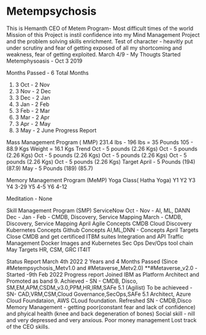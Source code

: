 # Metempsychosis
This is Hemanth CEO of Metem Program- Most difficult times of the world
Mission of this Project is instil confidence into my Mind Management Project and the problem solving skills enrichment.
Test of character - heavitly put under scrutiny and fear of getting exposed of all my shortcoming and weakness, fear of getting exploited.
March 4/9 - My Thougts
Started Metemphysoasis - Oct 3 2019

Months Passed - 6 Total Months
1. 3 Oct - 2 Nov
2. 3 Nov - 2 Dec
3. 3 Dec - 2 Jan
4. 3 Jan - 2 Feb
5. 3 Feb - 2 Mar
6. 3 Mar - 2 Apr
7. 3 Apr - 2 May
8. 3 May - 2 June
Progress Report

Mass Management Program ( MMP)
231.4 lbs - 196 lbs = 35 Pounds
105 - 88.9 Kgs Weight = 16.1 Kgs
Trend
Oct - 5 pounds (2.26 Kgs)
Oct - 5 pounds (2.26 Kgs)
Oct - 5 pounds (2.26 Kgs)
Oct - 5 pounds (2.26 Kgs)
Oct - 5 pounds (2.26 Kgs)
Oct - 5 pounds (2.26 Kgs)
Target 
April - 5 Pounds (194) (87.9)
May  - 5 Pounds  (189) (85.7)

Memory Management Program (MeMP)
Yoga Class( Hatha Yoga)
Y1 
Y2
Y3
Y4 3-29
Y5 4-5
Y6 4-12

Meditation - None

Skill Management Program (SMP)
ServiceNow 
Oct - 
Nov - AI, ML, DANN
Dec - 
Jan - 
Feb - CMDB, Discovery, Service Mapping
March - CMDB, Discovery, Service Mapping
April
Agile Concepts
CMDB
Cloud Discovery
Kubernetes Concepts
Github Concepts
AI,ML,DNN - Concepts
April Targets
Close CMDB and get certificed
ITBM suites
Integration and API Traffic Management
Docker Images and Kubernetes
Sec Ops
Dev/Ops tool chain
May Targets
HR, CSM, GRC
IT4IT

Status Report March 4th 2022
2 Years and 4 Months Passed (Since #Metempsychosis_Metv1.0 and #Metaverse_Metv2.0)
**#Metaverse_v2.0 -Started -9th Feb 2022
Progress report
Joined IBM as Platform Architect and Promoted as band 9.
Achieved - SN - CMDB, Disco, SM,EM,APM,CSDM_v3.0,PPM,HR,IRM,SAFe 5.1 (Agilist)
To be achieveed - SN- CAD,VRM,CSM,Cloud Governance,SecOps,SAFe 5.1 Architect, Azure Cloud Foundataion, AWS CLoud foundation.
Refreshed SN - CMDB,Disco 
Memory Management - getting poor(constant fear and lack of confidence) and phyical health (knee and back degeneration of bones)
Social skill - nill and very depressed and very anxious.
Poor money management
Lost track of the CEO skills.
